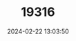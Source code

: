 ---
title: "19316"
category: "Rasbora tawarensis"
draft: false
date: 2024-02-22 13:03:50
languages:
  Indonesian: ["Depik"]
---